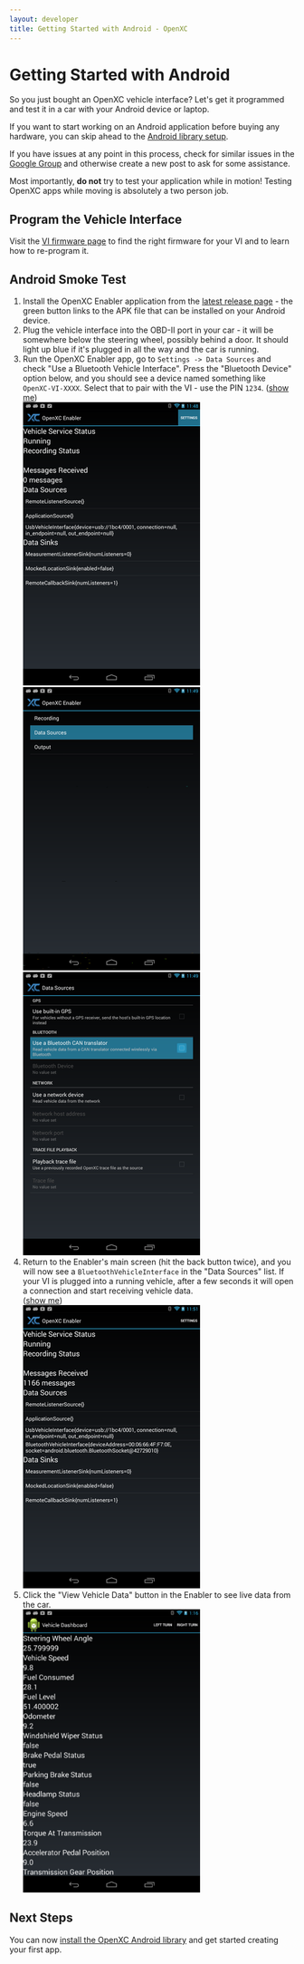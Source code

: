 ```yaml
---
layout: developer
title: Getting Started with Android - OpenXC
---
```


<div class="page-header">
    <h1>Getting Started with Android</h1>
</div>

So you just bought an OpenXC vehicle interface? Let's get it programmed and
test it in a car with your Android device or laptop.

If you want to start working on an Android application before buying any
hardware, you can skip ahead to the [Android library
setup](/android/library-installation.html).

If you have issues at any point in this process, check for similar issues in the
[Google Group](http://groups.google.com/group/openxc) and otherwise create a new
post to ask for some assistance.

<div class="alert alert-danger">
Most importantly, <strong>do not</strong> try to test your application while in
motion! Testing OpenXC apps while moving is absolutely a two person job.
</div>

## Program the Vehicle Interface

Visit the [VI firmware page](/vehicle-interface/firmware.html) to find the
right firmware for your VI and to learn how to re-program it.

## Android Smoke Test

<ol>
<li>Install the OpenXC Enabler application from the
<a href="https://github.com/openxc/openxc-android/releases">latest release page</a> - the
green button links to the APK file that can be installed on your Android device.
</li>

<li>Plug the vehicle interface into the OBD-II port in your car - it will be
somewhere below the steering wheel, possibly behind a door. It should light up
blue if it's plugged in all the way and the car is running.</li>

<li>Run the OpenXC Enabler app, go to <code>Settings -> Data Sources</code> and check "Use
a Bluetooth Vehicle Interface". Press the "Bluetooth Device" option below, and
you should see a device named something like <code>OpenXC-VI-XXXX</code>.
Select that to pair with the VI - use the PIN <code>1234</code>.
(<a class="extra-screenshots-controls" href="#extra-enabler-screenshots">show me</a>)

<div class="extra-screenshots" id="extra-enabler-screenshots">
<img title="OpenXC Enabler App" src="/images/test-screenshots/android-enabler.png"/>
<img title="OpenXC Enabler App" src="/images/test-screenshots/android-enabler-settings.png"/>
<img title="OpenXC Enabler App" src="/images/test-screenshots/android-enabler-settings-bluetooth.png"/>
</div>

</li>

<li>Return to the Enabler's main screen (hit the back button twice), and you
will now see a <code>BluetoothVehicleInterface</code> in the "Data Sources" list. If your
VI is plugged into a running vehicle, after a few seconds it will open a
connection and start receiving vehicle data.
<br/>
(<a class="extra-screenshots-controls" href="#extra-active-enabler-screenshots">show me</a>)

<div class="extra-screenshots" id="extra-active-enabler-screenshots">
<img title="OpenXC Enabler App" src="/images/test-screenshots/android-enabler-active-bluetooth.png"/>
</div>
</li>

<li>Click the "View Vehicle Data" button in the Enabler to see live data from
the car.
<br/>
<img title="OpenXC Enabler App" src="/images/test-screenshots/android-dashboard.png"/>
</li>
</ol>

<div class="page-header">
<h2>Next Steps</h2>
</div>

You can now [install the OpenXC Android
library](/android/library-installation.html) and get started creating
your first app.
